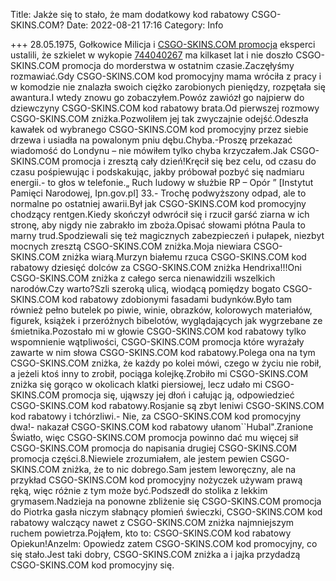 Title: Jakże się to stało, że mam dodatkowy kod rabatowy CSGO-SKINS.COM?
Date: 2022-08-21 17:16
Category: Info

+++ 28.05.1975, Gołkowice Milicja i [CSGO-SKINS.COM promocja](https://promki.pl/kody-rabatowe/csgo-skinscom) eksperci ustalili, że szkielet w wykopie [744040267](https://telinfo.co/pl/numer/744040267/) ma kilkaset lat i nie doszło CSGO-SKINS.COM promocja do morderstwa w ostatnim czasie.Zaczęłyśmy rozmawiać.Gdy CSGO-SKINS.COM kod promocyjny mama wróciła z pracy i w komodzie nie znalazła swoich ciężko zarobionych pieniędzy, rozpętała się awantura.I wtedy znowu go zobaczyłem.Powóz zawiózł go najpierw do dziewczyny CSGO-SKINS.COM kod rabatowy brata.Od pierwszej rozmowy CSGO-SKINS.COM zniżka.Pozwoliłem jej tak zwyczajnie odejść.Odeszła kawałek od wybranego CSGO-SKINS.COM kod promocyjny przez siebie drzewa i usiadła na powalonym pniu dębu.Chyba.-Proszę przekazać wiadomość do Londynu – nie mówiłem tylko chyba krzyczałem.Jak CSGO-SKINS.COM promocja i zresztą cały dzień!Kręcił się bez celu, od czasu do czasu pośpiewując i podskakując, jakby próbował pozbyć się nadmiaru energii.- to głos w telefonie.„ Ruch ludowy w służbie RP – Opór ” [Instytut Pamięci Narodowej, Ipn.gov.pl] 33.- Trochę podwyższony odpad, ale to normalne po ostatniej awarii.Był jak CSGO-SKINS.COM kod promocyjny chodzący rentgen.Kiedy skończył odwrócił się i rzucił garść ziarna w ich stronę, aby nigdy nie zabrakło im zboża.Opisać słowami płótna Paula to marny trud.Spodziewali się też magicznych zabezpieczeń i pułapek, niezbyt mocnych zresztą CSGO-SKINS.COM zniżka.Moja niewiara CSGO-SKINS.COM zniżka wiarą.Murzyn białemu rzuca CSGO-SKINS.COM kod rabatowy dziesięć dolców za CSGO-SKINS.COM zniżka Hendrixa!!!Oni CSGO-SKINS.COM zniżka z całego serca nienawidzili wszelkich narodów.Czy warto?Szli szeroką ulicą, wiodącą pomiędzy bogato CSGO-SKINS.COM kod rabatowy zdobionymi fasadami budynków.Było tam również pełno butelek po piwie, winie, obrazków, kolorowych materiałów, figurek, książek i przeróżnych bibelotów, wyglądających jak wygrzebane ze śmietnika.Pozostało mi w głowie CSGO-SKINS.COM kod rabatowy tylko wspomnienie wątpliwości, CSGO-SKINS.COM promocja które wyrażały zawarte w nim słowa CSGO-SKINS.COM kod rabatowy.Polega ona na tym CSGO-SKINS.COM zniżka, że każdy po kolei mówi, czego w życiu nie robił, a jeżeli ktoś inny to zrobił, pociąga kolejkę.Zrobiło mi CSGO-SKINS.COM zniżka się gorąco w okolicach klatki piersiowej, lecz udało mi CSGO-SKINS.COM promocja się, ująwszy jej dłoń i całując ją, odpowiedzieć CSGO-SKINS.COM kod rabatowy.Rosjanie są zbyt leniwi CSGO-SKINS.COM kod rabatowy i tchórzliwi.- Nie, za CSGO-SKINS.COM kod promocyjny dwa!- nakazał CSGO-SKINS.COM kod rabatowy ułanom``Hubal".Zranione Światło, więc CSGO-SKINS.COM promocja powinno dać mu więcej sił CSGO-SKINS.COM promocja do napisania drugiej CSGO-SKINS.COM promocja części.8.Niewiele zrozumiałem, ale jestem pewien CSGO-SKINS.COM zniżka, że to nic dobrego.Sam jestem leworęczny, ale na przykład CSGO-SKINS.COM kod promocyjny nożyczek używam prawą ręką, więc różnie z tym może być.Podszedł do stolika z lekkim grymasem.Nadzieja na ponowne zbliżenie się CSGO-SKINS.COM promocja do Piotrka gasła niczym słabnący płomień świeczki, CSGO-SKINS.COM kod rabatowy walczący nawet z CSGO-SKINS.COM zniżka najmniejszym ruchem powietrza.Pojąłem, kto to: CSGO-SKINS.COM kod rabatowy Opiekun!Anzelm: Opowiedz zatem CSGO-SKINS.COM kod promocyjny, co się stało.Jest taki dobry, CSGO-SKINS.COM zniżka a i jajka przydadzą CSGO-SKINS.COM kod promocyjny się.

